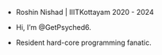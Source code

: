 - Roshin Nishad | IIITKottayam 2020 - 2024

- Hi, I’m @GetPsyched6.
- Resident hard-core programming fanatic.

<!---
GetPsyched6/GetPsyched6 is a ✨ special ✨ repository because its `README.md` (this file) appears on your GitHub profile.
You can click the Preview link to take a look at your changes.
--->
